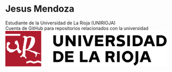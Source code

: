 # Jesus Mendoza  
Estudiante de la Universidad de La Rioja (UNIRIOJA)  
Cuenta de GitHub para repositorios relacionados con la universidad
![UR Logo](https://raw.githubusercontent.com/jemendoz/jemendoz/refs/heads/main/ur.svg)
